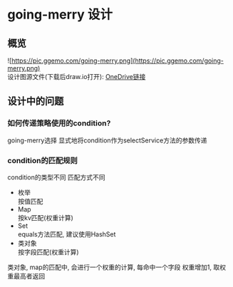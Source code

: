 # going-merry 设计
## 概览
![https://pic.ggemo.com/going-merry.png](https://pic.ggemo.com/going-merry.png)  
设计图源文件(下载后draw.io打开): [OneDrive链接](https://1drv.ms/u/s!AvbOqvo5jCvum3_EWuG1-e4GFQnj?e=AnybjO)  

## 设计中的问题
### 如何传递策略使用的condition?
going-merry选择 显式地将condition作为selectService方法的参数传递  

### condition的匹配规则
condition的类型不同 匹配方式不同  

- 枚举  
    按值匹配
- Map  
    按kv匹配(权重计算)
- Set  
    equals方法匹配, 建议使用HashSet  
- 类对象  
    按字段匹配(权重计算)
  
类对象, map的匹配中, 会进行一个权重的计算, 每命中一个字段 权重增加1, 取权重最高者返回  

